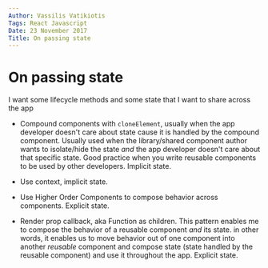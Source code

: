 ```yaml
---
Author: Vassilis Vatikiotis
Tags: React Javascript
Date: 23 November 2017
Title: On passing state
---
```


# On passing state

I want some lifecycle methods and some state that I want to share across the app

* Compound components with `cloneElement`, usually when the app developer
  doesn't care about state cause it is handled by the compound component.
  Usually used when the library/shared component author wants to isolate/hide
  the state _and_ the app developer doesn't care about that specific state. Good
  practice when you write reusable components to be used by other developers.
  Implicit state.

* Use context, implicit state.

* Use Higher Order Components to compose behavior across components. Explicit
  state.

* Render prop callback, aka Function as children. This pattern enables me to
  compose the behavior of a reusable component _and_ its state. in other words,
  it enables us to move behavior out of one component into another _reusable_
  component and compose state (state handled by the reusable component) and use
  it throughout the app. Explicit state.
